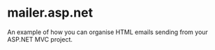 # mailer.asp.net
An example of how you can organise HTML emails sending from your ASP.NET MVC project.
